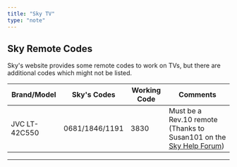 ```yaml
---
title: "Sky TV"
type: "note"
---
```


## Sky Remote Codes

Sky's website provides some remote codes to work on TVs, but there are additional codes which might not be listed.

| Brand/Model | Sky's Codes | Working Code | Comments |
| ----------- | ----------- | ------------ | -------- |
| JVC LT-42C550 | 0681/1846/1191 | 3830 | Must be a Rev.10 remote (Thanks to Susan101 on the [Sky Help Forum](http://helpforum.sky.com/t5/Remotes-accessories/Anyone-have-a-Sky-remote-code-for-JVC-LT-40C540/td-p/2209563)) |

-----


